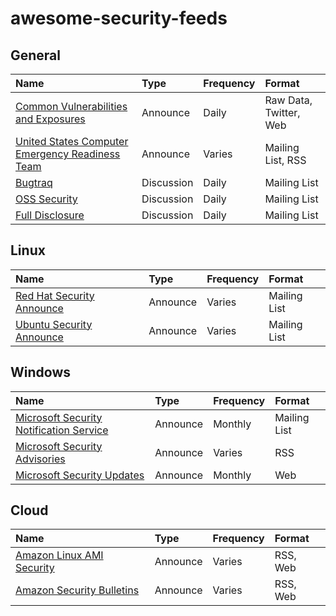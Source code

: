 # awesome-security-feeds

## General

| Name | Type | Frequency | Format |
| :--- | :--- | :--- | :--- |
| [Common Vulnerabilities and Exposures](https://cve.mitre.org/cve/) | Announce | Daily | Raw Data, Twitter, Web |
| [United States Computer Emergency Readiness Team](https://www.us-cert.gov/mailing-lists-and-feeds) | Announce | Varies | Mailing List, RSS |
| [Bugtraq](http://www.securityfocus.com/archive/1/description#0.3.1) | Discussion | Daily | Mailing List |
| [OSS Security](http://www.openwall.com/lists/oss-security/) | Discussion | Daily | Mailing List |
| [Full Disclosure](https://nmap.org/mailman/listinfo/fulldisclosure) | Discussion | Daily | Mailing List |

## Linux

| Name | Type | Frequency | Format |
| :--- | :--- | :--- | :--- |
| [Red Hat Security Announce](https://www.redhat.com/mailman/listinfo/rhsa-announce) | Announce | Varies | Mailing List |
| [Ubuntu Security Announce](https://lists.ubuntu.com/mailman/listinfo/ubuntu-security-announce) | Announce | Varies | Mailing List |

## Windows

| Name | Type | Frequency | Format |
| :--- | :--- | :--- | :--- |
| [Microsoft Security Notification Service](https://technet.microsoft.com/en-us/security/dd252948.aspx) | Announce | Monthly | Mailing List |
| [Microsoft Security Advisories](https://technet.microsoft.com/en-us/security/dd252948.aspx) | Announce | Varies | RSS |
| [Microsoft Security Updates](https://technet.microsoft.com/en-us/security/bulletins.aspx) | Announce | Monthly | Web |

## Cloud

| Name | Type | Frequency | Format |
| :--- | :--- | :--- | :--- |
| [Amazon Linux AMI Security](https://alas.aws.amazon.com/) | Announce | Varies | RSS, Web |
| [Amazon Security Bulletins](https://aws.amazon.com/security/security-bulletins/) | Announce | Varies | RSS, Web |
